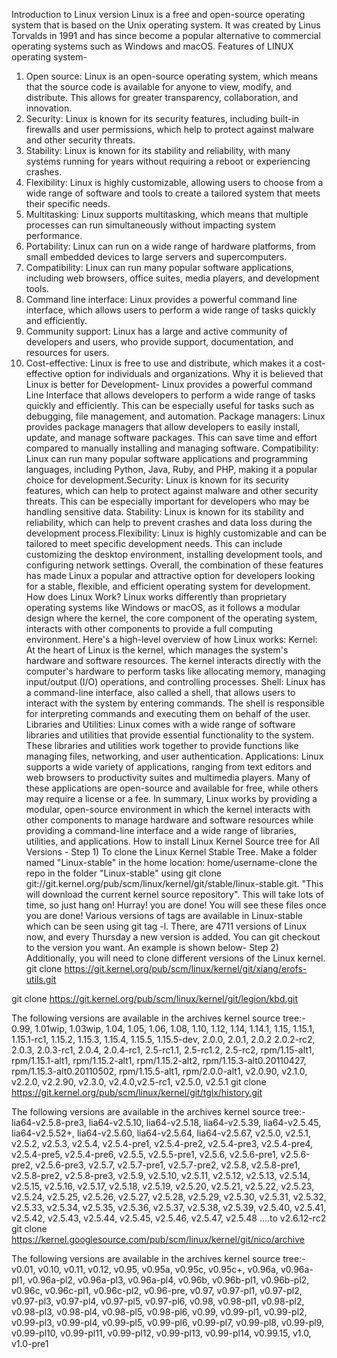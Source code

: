 Introduction to Linux version
Linux is a free and open-source operating system that is based on the Unix operating system. It was created by Linus Torvalds in 1991 and has since become a popular alternative to commercial operating systems such as Windows and macOS.
Features of LINUX operating system-
1. Open source: Linux is an open-source operating system, which means that the source code is available for anyone to view, modify, and distribute. This allows for greater transparency, collaboration, and innovation.
2. Security: Linux is known for its security features, including built-in firewalls and user permissions, which help to protect against malware and other security threats.
3. Stability: Linux is known for its stability and reliability, with many systems running for years without requiring a reboot or experiencing crashes.
4. Flexibility: Linux is highly customizable, allowing users to choose from a wide range of software and tools to create a tailored system that meets their specific needs.
5. Multitasking: Linux supports multitasking, which means that multiple processes can run simultaneously without impacting system performance.
6. Portability: Linux can run on a wide range of hardware platforms, from small embedded devices to large servers and supercomputers.
8. Compatibility: Linux can run many popular software applications, including web browsers, office suites, media players, and development tools.
9. Command line interface: Linux provides a powerful command line interface, which allows users to perform a wide range of tasks quickly and efficiently.
10. Community support: Linux has a large and active community of developers and users, who provide support, documentation, and resources for users.
11. Cost-effective: Linux is free to use and distribute, which makes it a cost-effective option for individuals and organizations.
Why it is believed that Linux is better for Development-
Linux provides a powerful command Line Interface that allows developers to perform a wide range of tasks quickly and efficiently. This can be especially useful for tasks such as debugging, file management, and automation. Package managers: Linux provides package managers that allow developers to easily install, update, and manage software packages. This can save time and effort compared to manually installing and managing software. Compatibility: Linux can run many popular software applications and programming languages, including Python, Java, Ruby, and PHP, making it a popular choice for development.Security: Linux is known for its security features, which can help to protect against malware and other security threats. This can be especially important for developers who may be handling sensitive data. Stability: Linux is known for its stability and reliability, which can help to prevent crashes and data loss during the development process.Flexibility: Linux is highly customizable and can be tailored to meet specific development needs. This can include customizing the desktop environment, installing development tools, and configuring network settings. Overall, the combination of these features has made Linux a popular and attractive option for developers looking for a stable, flexible, and efficient operating system for development.
How does Linux Work?
Linux works differently than proprietary operating systems like Windows or macOS, as it follows a modular design where the kernel, the core component of the operating system, interacts with other components to provide a full computing environment.
Here's a high-level overview of how Linux works:
Kernel: At the heart of Linux is the kernel, which manages the system's hardware and software resources. The kernel interacts directly with the computer's hardware to perform tasks like allocating memory, managing input/output (I/O) operations, and controlling processes.
Shell: Linux has a command-line interface, also called a shell, that allows users to interact with the system by entering commands. The shell is responsible for interpreting commands and executing them on behalf of the user.
Libraries and Utilities: Linux comes with a wide range of software libraries and utilities that provide essential functionality to the system. These libraries and utilities work together to provide functions like managing files, networking, and user authentication.
Applications: Linux supports a wide variety of applications, ranging from text editors and web browsers to productivity suites and multimedia players. Many of these applications are open-source and available for free, while others may require a license or a fee.
In summary, Linux works by providing a modular, open-source environment in which the kernel interacts with other components to manage hardware and software resources while providing a command-line interface and a wide range of libraries, utilities, and applications.
How to install Linux Kernel Source tree for All Versions -
Step 1) To clone the Linux Kernel Stable Tree. Make a folder named "Linux-stable" in the home location: home/username-clone the repo in the folder "Linux-stable" using git clone git://git.kernel.org/pub/scm/linux/kernel/git/stable/linux-stable.git. "This will download the current kernel source repository".
This will take lots of time, so just hang on!
Hurray! you are done! You will see these files once you are done!
Various versions of tags are available in Linux-stable which can be seen using git tag -l.
There, are 4711 versions of Linux now, and every Thursday a new version is added. You can git checkout to the version you want. An example is shown below-
Step 2) Additionally, you will need to clone different versions of the Linux kernel.
git clone https://git.kernel.org/pub/scm/linux/kernel/git/xiang/erofs-utils.git

git clone https://git.kernel.org/pub/scm/linux/kernel/git/legion/kbd.git

The following versions are available in the archives kernel source tree:- 0.99, 1.01wip, 1.03wip, 1.04, 1.05, 1.06, 1.08, 1.10, 1.12, 1.14, 1.14.1, 1.15, 1.15.1, 1.15.1-rc1, 1.15.2, 1.15.3, 1.15.4, 1.15.5, 1.15.5-dev, 2.0.0, 2.0.1, 2.0.2
2.0.2-rc2, 2.0.3, 2.0.3-rc1, 2.0.4, 2.0.4-rc1, 2.5-rc1.1, 2.5-rc1.2, 2.5-rc2, rpm/1.15-alt1, rpm/1.15.1-alt1, rpm/1.15.2-alt1, rpm/1.15.2-alt2, rpm/1.15.3-alt0.20110427, rpm/1.15.3-alt0.20110502, rpm/1.15.5-alt1, rpm/2.0.0-alt1, v2.0.90, v2.1.0, v2.2.0, v2.2.90, v2.3.0, v2.4.0,v2.5-rc1, v2.5.0, v2.5.1
git clone https://git.kernel.org/pub/scm/linux/kernel/git/tglx/history.git

The following versions are available in the archives kernel source tree:-lia64-v2.5.8-pre3, lia64-v2.5.10, lia64-v2.5.18, lia64-v2.5.39, lia64-v2.5.45, lia64-v2.5.52+, lia64-v2.5.60, lia64-v2.5.64, lia64-v2.5.67, v2.5.0, v2.5.1, v2.5.2, v2.5.3, v2.5.4, v2.5.4-pre1, v2.5.4-pre2, v2.5.4-pre3, v2.5.4-pre4, v2.5.4-pre5, v2.5.4-pre6, v2.5.5, v2.5.5-pre1, v2.5.6, v2.5.6-pre1, v2.5.6-pre2, v2.5.6-pre3, v2.5.7, v2.5.7-pre1, v2.5.7-pre2, v2.5.8, v2.5.8-pre1, v2.5.8-pre2, v2.5.8-pre3, v2.5.9, v2.5.10, v2.5.11, v2.5.12, v2.5.13, v2.5.14, v2.5.15, v2.5.16, v2.5.17, v2.5.18, v2.5.19, v2.5.20, v2.5.21, v2.5.22, v2.5.23, v2.5.24, v2.5.25, v2.5.26, v2.5.27, v2.5.28, v2.5.29, v2.5.30, v2.5.31, v2.5.32, v2.5.33, v2.5.34, v2.5.35, v2.5.36, v2.5.37, v2.5.38, v2.5.39, v2.5.40, v2.5.41, v2.5.42, v2.5.43, v2.5.44, v2.5.45, v2.5.46, v2.5.47, v2.5.48 ….to v2.6.12-rc2
git clone https://kernel.googlesource.com/pub/scm/linux/kernel/git/nico/archive

The following versions are available in the archives kernel source tree:-v0.01, v0.10, v0.11, v0.12, v0.95, v0.95a, v0.95c, v0.95c+, v0.96a, v0.96a-pl1, v0.96a-pl2, v0.96a-pl3, v0.96a-pl4, v0.96b, v0.96b-pl1, v0.96b-pl2, v0.96c, v0.96c-pl1, v0.96c-pl2, v0.96-pre, v0.97, v0.97-pl1, v0.97-pl2, v0.97-pl3, v0.97-pl4, v0.97-pl5, v0.97-pl6, v0.98, v0.98-pl1, v0.98-pl2, v0.98-pl3, v0.98-pl4, v0.98-pl5, v0.98-pl6, v0.99, v0.99-pl1, v0.99-pl2, v0.99-pl3, v0.99-pl4, v0.99-pl5, v0.99-pl6, v0.99-pl7, v0.99-pl8, v0.99-pl9, v0.99-pl10, v0.99-pl11, v0.99-pl12, v0.99-pl13, v0.99-pl14, v0.99.15, v1.0, v1.0-pre1
